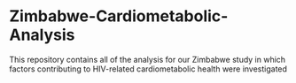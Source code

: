 # Zimbabwe-Cardiometabolic-Analysis
This repository contains all of the analysis for our Zimbabwe study in which factors contributing to HIV-related cardiometabolic health were investigated  
